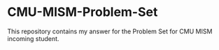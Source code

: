 # CMU-MISM-Problem-Set

This repository contains my answer for the Problem Set for CMU MISM incoming student.

